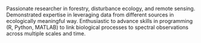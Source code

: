 Passionate researcher in forestry, disturbance ecology, and remote sensing. Demonstrated expertise in leveraging data from different sources in ecologically meaningful way. Enthusiastic to advance skills in programming (R, Python, MATLAB) to link biological processes to spectral observations across multiple scales and time.

<!--
**ThapaBina/ThapaBina** is a ✨ _special_ ✨ repository because its `README.md` (this file) appears on your GitHub profile.

Here are some ideas to get you started:

- 🔭 I’m currently working on ...
- 🌱 I’m currently learning ...
- 👯 I’m looking to collaborate on ...
- 🤔 I’m looking for help with ...
- 💬 Ask me about ...
- 📫 How to reach me: ...
- 😄 Pronouns: ...
- ⚡ Fun fact: ...
-->
